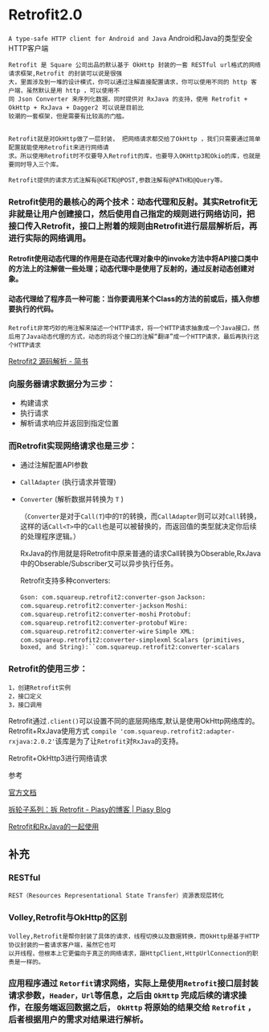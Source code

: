 
# Retrofit2.0
 `A type-safe HTTP client for Android and Java`
  Android和Java的类型安全HTTP客户端

 	Retrofit 是 Square 公司出品的默认基于 OkHttp 封装的一套 RESTful url格式的网络请求框架,Retrofit 的封装可以说是很强
	大，里面涉及到一堆的设计模式，你可以通过注解直接配置请求，你可以使用不同的 http 客户端，虽然默认是用 http ，可以使用不
	同 Json Converter 来序列化数据，同时提供对 RxJava 的支持，使用 Retrofit + OkHttp + RxJava + Dagger2 可以说是目前比
	较潮的一套框架，但是需要有比较高的门槛。 

  
	Retrofit就是对OkHttp做了一层封装， 把网络请求都交给了OkHttp ，我们只需要通过简单配置就能使用Retrofit来进行网络请
	求。所以使用Retrofit时不仅要导入Retrofit的库，也要导入OKHttp3和Okio的库，也就是要同时导入三个库。

   	Retrofit提供的请求方式注解有@GET和@POST,参数注解有@PATH和@Query等。

	
### Retrofit使用的最核心的两个技术：动态代理和反射。其实Retrofit无非就是让用户创建接口，然后使用自己指定的规则进行网络访问，把接口传入Retrofit，接口上附着的规则由Retrofit进行层层解析后，再进行实际的网络调用。

#### Retrofit使用动态代理的作用是在动态代理对象中的invoke方法中将API接口类中的方法上的注解做一些处理；动态代理中是使用了反射的，通过反射动态创建对象。

#### 动态代理给了程序员一种可能：当你要调用某个Class的方法的前或后，插入你想要执行的代码。

	Retrofit非常巧妙的用注解来描述一个HTTP请求，将一个HTTP请求抽象成一个Java接口，然后用了Java动态代理的方式，动态的将这个接口的注解“翻译”成一个HTTP请求，最后再执行这个HTTP请求
[Retrofit2 源码解析 \- 简书](http://www.jianshu.com/p/c1a3a881a144)


### 向服务器请求数据分为三步：
- 构建请求
- 执行请求
- 解析请求响应并返回到指定位置

### 而Retrofit实现网络请求也是三步：
- 通过注解配置API参数
- `CallAdapter` (执行请求并管理)
- `Converter` (解析数据并转换为 `T` )


	（`Converter`是对于`Call(T`)中的`T`的转换，而`CallAdapter`则可以对`Call`转换，这样的话`Call<T>`中的`Call`也是可以被替换的，而返回值的类型就决定你后续的处理程序逻辑。）

	RxJava的作用就是将Retrofit中原来普通的请求Call转换为Obserable,RxJava中的Obserable/Subscriber又可以异步执行任务。

	Retrofit支持多种converters:

	`Gson: com.squareup.retrofit2:converter-gson`
	`Jackson: com.squareup.retrofit2:converter-jackson`
	`Moshi: com.squareup.retrofit2:converter-moshi`
	`Protobuf: com.squareup.retrofit2:converter-protobuf`
	`Wire: com.squareup.retrofit2:converter-wire`
	`Simple XML: com.squareup.retrofit2:converter-simplexml`
	`Scalars (primitives, boxed, and String):``com.squareup.retrofit2:converter-scalars`

### Retrofit的使用三步：
	1，创建Retrofit实例
	2，接口定义
	3，接口调用


Retrofit通过`.client()`可以设置不同的底层网络库,默认是使用OkHttp网络库的。
Retrofit+RxJava使用方式
`compile 'com.squareup.retrofit2:adapter-rxjava:2.0.2'`该库是为了让`Retrofit`对`RxJava`的支持。

Retrofit+OkHttp3进行网络请求

  参考

[官方文档](http://square.github.io/retrofit/)

[拆轮子系列：拆 Retrofit \- Piasy的博客 \| Piasy Blog](https://blog.piasy.com/2016/06/25/Understand-Retrofit/)

[Retrofit和RxJava的一起使用](http://www.devwiki.net/2016/03/25/Retrofit-Use-Course-3/)
​	
## 补充
### RESTful
	REST（Resources Representational State Transfer）资源表现层转化


### Volley,Retrofit与OkHttp的区别
	Volley,Retrofit是帮你封装了具体的请求，线程切换以及数据转换，而OkHttp是基于HTTP协议封装的一套请求客户端，虽然它也可
	以开线程，但根本上它更偏向于真正的网络请求，跟HttpClient,HttpUrlConnection的职责是一样的。
	
### 应用程序通过 `Retorfit`请求网络，实际上是使用`Retrofit`接口层封装请求参数，`Header，Url`等信息，之后由 `OkHttp` 完成后续的请求操作，在服务端返回数据之后， `OkHttp` 将原始的结果交给 `Retrofit` ，后者根据用户的需求对结果进行解析。